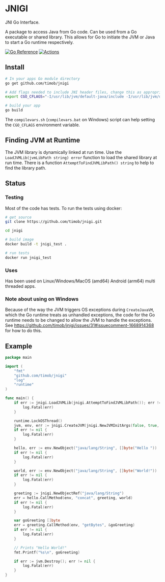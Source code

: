 # JNIGI
JNI Go Interface.

A package to access Java from Go code. Can be used from a Go executable or shared library.
This allows for Go to initiate the JVM or Java to start a Go runtime respectively.

[![Go Reference](https://pkg.go.dev/badge/github.com/timob/jnigi.svg)](https://pkg.go.dev/github.com/timob/jnigi)
[![Actions](https://github.com/timob/jnigi/actions/workflows/ci_test.yaml/badge.svg)](https://github.com/timob/jnigi/actions?query=branch%3Amaster)

## Install
``` bash
# In your apps Go module directory
go get github.com/timob/jnigi

# Add flags needed to include JNI header files, change this as appropriate for your JDK and OS
export CGO_CFLAGS="-I/usr/lib/jvm/default-java/include -I/usr/lib/jvm/default-java/include/linux"

# build your app
go build
```
The `compilevars.sh` (`compilevars.bat` on Windows) script can help setting the `CGO_CFLAGS` environment variable.

## Finding JVM at Runtime
The JVM library is dynamically linked at run time. Use the `LoadJVMLib(jvmLibPath string) error` function to load the shared library at run time.
There is a function `AttemptToFindJVMLibPath() string` to help to find the library path.

## Status
### Testing
Most of the code has tests. To run the tests using docker:
``` bash
# get source
git clone https://github.com/timob/jnigi.git

cd jnigi

# build image
docker build -t jnigi_test .

# run tests
docker run jnigi_test
```

### Uses
Has been used on Linux/Windows/MacOS (amd64) Android (arm64) multi threaded apps.

### Note about using on Windows
Because of the way the JVM triggers OS exceptions during `CreateJavaVM`, which the Go runtime treats as unhandled exceptions, the code for the Go runtime needs to be changed to allow the JVM to handle the exceptions. See https://github.com/timob/jnigi/issues/31#issuecomment-1668914368 for how to do this.

## Example

```` go
package main

import (
    "fmt"
    "github.com/timob/jnigi"
    "log"
    "runtime"
)

func main() {
    if err := jnigi.LoadJVMLib(jnigi.AttemptToFindJVMLibPath()); err != nil {
        log.Fatal(err)
    }

    runtime.LockOSThread()
    jvm, env, err := jnigi.CreateJVM(jnigi.NewJVMInitArgs(false, true, jnigi.DEFAULT_VERSION, []string{"-Xcheck:jni"}))
    if err != nil {
        log.Fatal(err)
    }

    hello, err := env.NewObject("java/lang/String", []byte("Hello "))
    if err != nil {
        log.Fatal(err)
    }

    world, err := env.NewObject("java/lang/String", []byte("World!"))
    if err != nil {
        log.Fatal(err)
    }

    greeting := jnigi.NewObjectRef("java/lang/String")
    err = hello.CallMethod(env, "concat", greeting, world)
    if err != nil {
        log.Fatal(err)
    }

    var goGreeting []byte
    err = greeting.CallMethod(env, "getBytes", &goGreeting)
    if err != nil {
        log.Fatal(err)
    }

    // Prints "Hello World!"
    fmt.Printf("%s\n", goGreeting)

    if err := jvm.Destroy(); err != nil {
        log.Fatal(err)
    }
}
````
